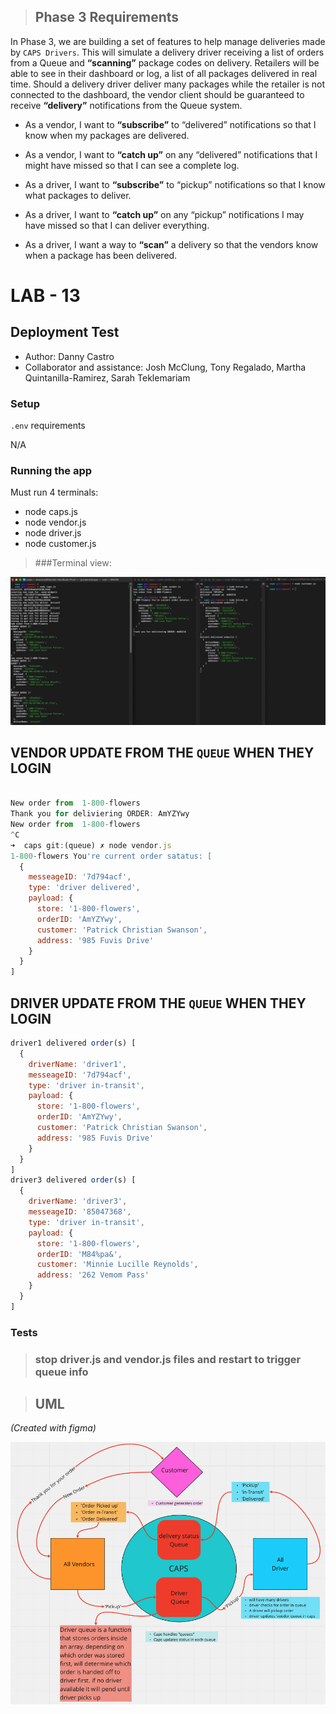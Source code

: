 > ## Phase 3 Requirements

In Phase 3, we are building a set of features to help manage deliveries made by `CAPS Drivers`. This will simulate a delivery driver receiving a list of orders from a Queue and **“scanning”** package codes on delivery. Retailers will be able to see in their dashboard or log, a list of all packages delivered in real time. Should a delivery driver deliver many packages while the retailer is not connected to the dashboard, the vendor client should be guaranteed to receive **“delivery”** notifications from the Queue system.


- As a vendor, I want to **“subscribe”** to “delivered” notifications so that I know when my packages are delivered.

- As a vendor, I want to **“catch up”** on any “delivered” notifications that I might have missed so that I can see a complete log.

- As a driver, I want to **“subscribe”** to “pickup” notifications so that I know what packages to deliver.

- As a driver, I want to **“catch up”** on any “pickup” notifications I may have missed so that I can deliver everything.

- As a driver, I want a way to **“scan”** a delivery so that the vendors know when a package has been delivered.

# LAB - 13

## Deployment Test

- Author: Danny Castro
- Collaborator and assistance: Josh McClung, Tony Regalado, Martha Quintanilla-Ramirez, Sarah Teklemariam


### Setup

`.env` requirements

N/A

### Running the app

Must run 4 terminals:

- node caps.js
- node vendor.js
- node driver.js
- node customer.js

> ###Terminal view:

![](/img/lab13terminalView.png)

## **VENDOR UPDATE FROM THE `QUEUE` WHEN THEY LOGIN**

```javascript

New order from  1-800-flowers
Thank you for deliviering ORDER: AmYZYwy
New order from  1-800-flowers
^C
➜  caps git:(queue) ✗ node vendor.js
1-800-flowers You're current order satatus: [
  {
    messeageID: '7d794acf',
    type: 'driver delivered',
    payload: {
      store: '1-800-flowers',
      orderID: 'AmYZYwy',
      customer: 'Patrick Christian Swanson',
      address: '985 Fuvis Drive'
    }
  }
]
```
## **DRIVER UPDATE FROM THE `QUEUE` WHEN THEY LOGIN**

```javascript
driver1 delivered order(s) [
  {
    driverName: 'driver1',
    messeageID: '7d794acf',
    type: 'driver in-transit',
    payload: {
      store: '1-800-flowers',
      orderID: 'AmYZYwy',
      customer: 'Patrick Christian Swanson',
      address: '985 Fuvis Drive'
    }
  }
]
driver3 delivered order(s) [
  {
    driverName: 'driver3',
    messeageID: '85047368',
    type: 'driver in-transit',
    payload: {
      store: '1-800-flowers',
      orderID: 'M84%pa&',
      customer: 'Minnie Lucille Reynolds',
      address: '262 Vemom Pass'
    }
  }
]
```

### Tests

>### stop driver.js and vendor.js files and restart to trigger queue info


> ## UML

*(Created with figma)*

![](/img/lab13UML.png)

